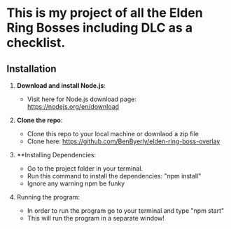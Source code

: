 # This is my project of all the Elden Ring Bosses including DLC as a checklist. 

## Installation
1. **Download and install Node.js**:
   - Visit here for Node.js download page: https://nodejs.org/en/download

2. **Clone the repo**:
   -  Clone this repo to your local machine or downlaod a zip file
   -  Clone here: https://github.com/BenByerly/elden-ring-boss-overlay

3. **Installing Dependencies:
   - Go to the project folder in your terminal.
   - Run this command to install the dependencies: "npm install"
   - Ignore any warning npm be funky
  
4. Running the program:
   - In order to run the program go to your terminal and type "npm start"
   - This will run the program in a separate window!

